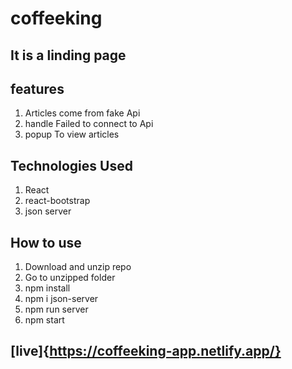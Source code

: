 # coffeeking
## It is a linding page
## features
1. Articles come from fake Api
2. handle Failed to connect to Api
3. popup To view articles
## Technologies Used
1. React
2. react-bootstrap
3. json server
## How to use
1. Download and unzip repo
2. Go to unzipped folder
3. npm install
4. npm i json-server
5. npm run server
6. npm start
## [live]{https://coffeeking-app.netlify.app/}

 
 
